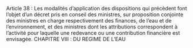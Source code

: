 Article 38 : Les modalités d’application des dispositions qui précèdent font l’objet d’un décret pris en conseil des ministres, sur proposition conjointe des ministres en charge respectivement des finances, de l’eau et de l’environnement, et des ministres dont les attributions correspondent à l’activité pour laquelle une redevance ou une contribution financière est envisagée.
CHAPITRE VIII : DU REGIME DE L’EAU